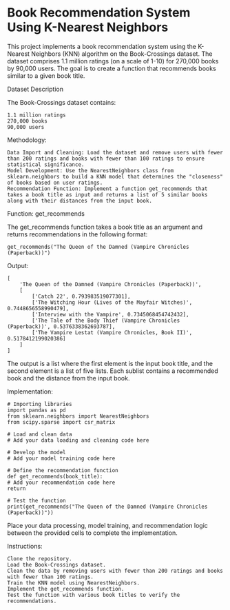 # Book Recommendation System Using K-Nearest Neighbors

This project implements a book recommendation system using the K-Nearest Neighbors (KNN) algorithm on the Book-Crossings dataset. The dataset comprises 1.1 million ratings (on a scale of 1-10) for 270,000 books by 90,000 users. The goal is to create a function that recommends books similar to a given book title.

Dataset Description

The Book-Crossings dataset contains:

    1.1 million ratings
    270,000 books
    90,000 users

Methodology:
  
    Data Import and Cleaning: Load the dataset and remove users with fewer than 200 ratings and books with fewer than 100 ratings to ensure statistical significance.
    Model Development: Use the NearestNeighbors class from sklearn.neighbors to build a KNN model that determines the "closeness" of books based on user ratings.
    Recommendation Function: Implement a function get_recommends that takes a book title as input and returns a list of 5 similar books along with their distances from the input book.

Function: get_recommends

The get_recommends function takes a book title as an argument and returns recommendations in the following format:

    get_recommends("The Queen of the Damned (Vampire Chronicles (Paperback))")

Output:

    [
        'The Queen of the Damned (Vampire Chronicles (Paperback))',
        [
            ['Catch 22', 0.793983519077301],
            ['The Witching Hour (Lives of the Mayfair Witches)', 0.7448656558990479],
            ['Interview with the Vampire', 0.7345068454742432],
            ['The Tale of the Body Thief (Vampire Chronicles (Paperback))', 0.5376338362693787],
            ['The Vampire Lestat (Vampire Chronicles, Book II)', 0.5178412199020386]
        ]
    ]

The output is a list where the first element is the input book title, and the second element is a list of five lists. Each sublist contains a recommended book and the distance from the input book.

Implementation:

    # Importing libraries
    import pandas as pd
    from sklearn.neighbors import NearestNeighbors
    from scipy.sparse import csr_matrix

    # Load and clean data
    # Add your data loading and cleaning code here

    # Develop the model
    # Add your model training code here

    # Define the recommendation function
    def get_recommends(book_title):
    # Add your recommendation code here
    return

    # Test the function
    print(get_recommends("The Queen of the Damned (Vampire Chronicles (Paperback))"))

Place your data processing, model training, and recommendation logic between the provided cells to complete the implementation.

Instructions:

    Clone the repository.
    Load the Book-Crossings dataset.
    Clean the data by removing users with fewer than 200 ratings and books with fewer than 100 ratings.
    Train the KNN model using NearestNeighbors.
    Implement the get_recommends function.
    Test the function with various book titles to verify the recommendations.
